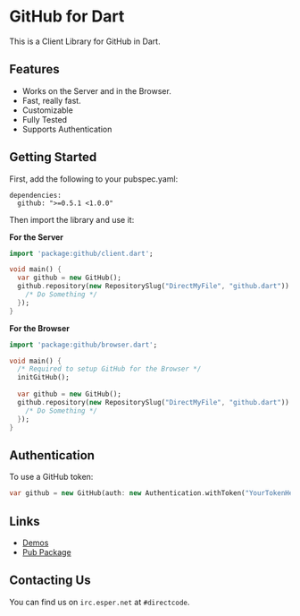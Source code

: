 # GitHub for Dart

This is a Client Library for GitHub in Dart.

## Features

- Works on the Server and in the Browser.
- Fast, really fast.
- Customizable
- Fully Tested
- Supports Authentication

## Getting Started

First, add the following to your pubspec.yaml:

```
dependencies:
  github: ">=0.5.1 <1.0.0"
```

Then import the library and use it:

**For the Server**
```dart
import 'package:github/client.dart';

void main() {
  var github = new GitHub();
  github.repository(new RepositorySlug("DirectMyFile", "github.dart")).then((Repository repo) {
    /* Do Something */
  });
}
```

**For the Browser**
```dart
import 'package:github/browser.dart';

void main() {
  /* Required to setup GitHub for the Browser */
  initGitHub();
  
  var github = new GitHub();
  github.repository(new RepositorySlug("DirectMyFile", "github.dart")).then((Repository repo) {
    /* Do Something */
  });
}
```

## Authentication

To use a GitHub token:

```dart
var github = new GitHub(auth: new Authentication.withToken("YourTokenHere"));
```

## Links

- [Demos](http://github4dart.directcode.org/demos/)
- [Pub Package](https://pub.dartlang.org/packages/github)

## Contacting Us

You can find us on `irc.esper.net` at `#directcode`.
